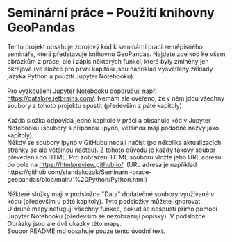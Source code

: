 # Seminární práce – Použití knihovny GeoPandas
Tento projekt obsahuje zdrojový kód k seminární práci zeměpisného semináře, která představuje knihovnu GeoPandas. Najdete zde kód ke všem obrázkům z práce, ale i zápis některých funkcí, které byly zmíněny jen okrajově (ve složce pro první kapitolu jsou například vysvětleny základy jazyka Python a použití Jupyter Notebooku).\
\
Pro vyzkoušení Jupyter Notebooku doporučuji např. https://datalore.jetbrains.com/. Nemám ale ověřeno, že v něm jdou všechny soubory z tohoto projektu spustit (především z páté kapitoly).\
\
Každá složka odpovídá jedné kapitole v práci a obsahuje kód v Jupyter Notebooku (soubory s příponou .ipynb, většinou mají podobné názvy jako kapitoly). \
Někdy se soubory ipynb v GitHubu nedají načíst (po několika aktualizacích stránky se ale většinou načtou). Z tohoto důvodu je každý takový soubor převeden i do HTML. Pro zobrazení HTML souboru vložte jeho URL adresu do pole na https://htmlpreview.github.io/. (URL adresa je například https://<span></span>github.com/standakozak/Seminarni-prace-geopandas/blob/main/1%20Python/Python.html) \
\
Některé složky mají v podsložce "Data" dodatečné soubory využívané v kódu (především u páté kapitoly). Tyto podsložky můžete ignorovat.\
U druhé mapy nefugují všechny funkce, pokud se nespustí přímo pomocí Jupyter Notebooku (především se nezobrazují popisky). V podsložce Obrázky jsou ale dvě ukázky této mapy. \
Soubor README.md obsahuje pouze tento úvodní text.

